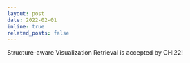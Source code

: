 ```yaml
---
layout: post
date: 2022-02-01
inline: true
related_posts: false
---
```


Structure-aware Visualization Retrieval is accepted by CHI22!